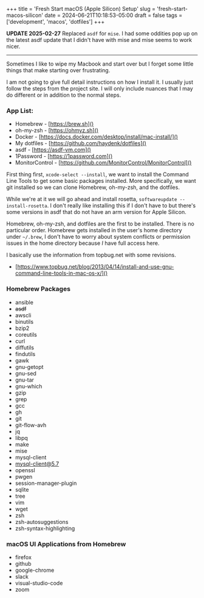 +++
title = 'Fresh Start macOS (Apple Silicon) Setup'
slug = 'fresh-start-macos-silicon'
date = 2024-06-21T10:18:53-05:00
draft = false
tags = ['development', 'macos', 'dotfiles']
+++

**UPDATE 2025-02-27** Replaced `asdf` for `mise`. I had some oddities pop up on the latest asdf update that I didn't have with mise and mise seems to work nicer.

---

Sometimes I like to wipe my Macbook and start over but I forget some little things that make
starting over frustrating.

I am not going to give full detail instructions on how I install it. I usually just follow the steps
from the project site. I will only include nuances that I may do different or in addition to the normal steps.

<!--more-->

### App List:
* Homebrew - [https://brew.sh]()
* oh-my-zsh - [https://ohmyz.sh]()
* Docker - [https://docs.docker.com/desktop/install/mac-install/]()
* My dotfiles - [https://github.com/haydenk/dotfiles]()
* asdf - [https://asdf-vm.com]()
* 1Password - [https://1password.com]()
* MonitorControl - [https://github.com/MonitorControl/MonitorControl]()

First thing first, `xcode-select --install`, we want to install the Command Line Tools to get some basic packages installed. More specifically,
we want git installed so we can clone Homebrew, oh-my-zsh, and the dotfiles.

While we're at it we will go ahead and install rosetta, `softwareupdate --install-rosetta`. I don't really like installing this if I don't have to but
there's some versions in asdf that do not have an arm version for Apple Silicon.

Homebrew, oh-my-zsh, and dotfiles are the first to be installed. There is no particular order. Homebrew gets installed in the user's home directory under
`~/.brew`, I don't have to worry about system conflicts or permission issues in the home directory because *I* have full access here.

I basically use the information from topbug.net with some revisions.

* [https://www.topbug.net/blog/2013/04/14/install-and-use-gnu-command-line-tools-in-mac-os-x/]()

### Homebrew Packages
* ansible
* ~~asdf~~
* awscli
* binutils
* bzip2
* coreutils
* curl
* diffutils
* findutils
* gawk
* gnu-getopt
* gnu-sed
* gnu-tar
* gnu-which
* gzip
* grep
* gcc
* gh
* git
* git-flow-avh
* jq
* libpq
* make
* mise
* mysql-client
* mysql-client@5.7
* openssl
* pwgen
* session-manager-plugin
* sqlite
* tree
* vim
* wget
* zsh
* zsh-autosuggestions
* zsh-syntax-highlighting

### macOS UI Applications from Homebrew
* firefox
* github
* google-chrome
* slack
* visual-studio-code
* zoom

